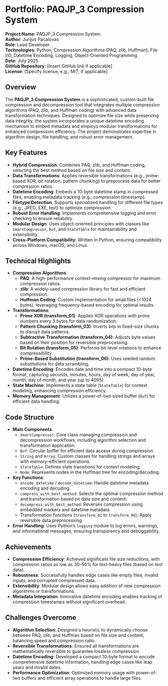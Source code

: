 # Portfolio: PAQJP_3 Compression System

**Project Name**: PAQJP_3 Compression System  
**Author**: Jurijus Pacalovas  
**Role**: Lead Developer  
**Technologies**: Python, Compression Algorithms (PAQ, zlib, Huffman), File I/O, Datetime Encoding, Logging, Object-Oriented Programming  
**Date**: July 2025  
**GitHub Repository**: [Insert GitHub link if applicable]  
**License**: [Specify license, e.g., MIT, if applicable]  

## Overview
The **PAQJP_3 Compression System** is a sophisticated, custom-built file compression and decompression tool that integrates multiple compression algorithms (PAQ, zlib, and Huffman coding) with advanced data transformation techniques. Designed to optimize file size while preserving data integrity, the system incorporates a unique datetime encoding mechanism to embed metadata and employs modular transformations for enhanced compression efficiency. The project demonstrates expertise in algorithm design, file handling, and robust error management.

## Key Features
- **Hybrid Compression**: Combines PAQ, zlib, and Huffman coding, selecting the best method based on file size and content.
- **Data Transformations**: Applies reversible transformations (e.g., prime-based XOR, bit rotation, pattern chunking) to preprocess data for better compression ratios.
- **Datetime Encoding**: Embeds a 10-byte datetime stamp in compressed files, enabling metadata tracking (e.g., compression timestamp).
- **Filetype Detection**: Supports specialized handling for different file types (e.g., JPEG, EXE, text) to optimize compression.
- **Robust Error Handling**: Implements comprehensive logging and error checking to ensure reliability.
- **Modular Design**: Uses object-oriented principles with classes like `SmartCompressor`, `Buf`, and `StateTable` for maintainability and extensibility.
- **Cross-Platform Compatibility**: Written in Python, ensuring compatibility across Windows, macOS, and Linux.

## Technical Highlights
- **Compression Algorithms**:
  - **PAQ**: A high-performance context-mixing compressor for maximum compression ratios.
  - **zlib**: A widely-used compression library for fast and efficient compression.
  - **Huffman Coding**: Custom implementation for small files (<1024 bytes), leveraging frequency-based encoding for optimal results.
- **Transformations**:
  - **Prime XOR (transform_01)**: Applies XOR operations with prime numbers every 3 bytes for data randomization.
  - **Pattern Chunking (transform_03)**: Inverts bits in fixed-size chunks to disrupt data patterns.
  - **Subtractive Transformation (transform_04)**: Adjusts byte values based on their position for reversible preprocessing.
  - **Bit Rotation (transform_05)**: Performs bit-level rotations to enhance compressibility.
  - **Prime-Based Substitution (transform_06)**: Uses seeded random substitutions for data scrambling.
- **Datetime Encoding**: Encodes date and time into a compact 10-byte format, capturing seconds, minutes, hours, day of week, day of year, month, day of month, and year (up to 4095).
- **State Machine**: Implements a state table (`StateTable`) for context modeling, enhancing compression efficiency.
- **Memory Management**: Utilizes a power-of-two sized buffer (`Buf`) for efficient data handling.

## Code Structure
- **Main Components**:
  - `SmartCompressor`: Core class managing compression and decompression workflows, including algorithm selection and transformation application.
  - `Buf`: Circular buffer for efficient data access during compression.
  - `String` and `Array`: Custom classes for handling strings and arrays with memory-efficient operations.
  - `StateTable`: Defines state transitions for context modeling.
  - `Node`: Represents nodes in the Huffman tree for encoding/decoding.
- **Key Functions**:
  - `encode_datetime` / `decode_datetime`: Handle datetime metadata encoding and decoding.
  - `compress_with_best_method`: Selects the optimal compression method and transformation based on data size and content.
  - `decompress_with_best_method`: Reverses compression using embedded markers and datetime metadata.
  - Transformation functions (`transform_01` to `transform_06`): Apply reversible data preprocessing.
- **Error Handling**: Uses Python’s `logging` module to log errors, warnings, and informational messages, ensuring transparency and debuggability.

## Achievements
- **Compression Efficiency**: Achieved significant file size reductions, with compression ratios as low as 30–50% for text-heavy files (based on test data).
- **Robustness**: Successfully handles edge cases like empty files, invalid inputs, and corrupted compressed data.
- **Extensibility**: Modular design allows easy addition of new compression algorithms or transformations.
- **Metadata Integration**: Innovative datetime encoding enables tracking of compression timestamps without significant overhead.

## Challenges Overcome
- **Algorithm Selection**: Designed a heuristic to dynamically choose between PAQ, zlib, and Huffman based on file size and content, balancing speed and compression ratio.
- **Reversible Transformations**: Ensured all transformations are mathematically reversible to guarantee lossless compression.
- **Datetime Encoding**: Developed a compact 10-byte format to encode comprehensive datetime information, handling edge cases like leap years and invalid dates.
- **Performance Optimization**: Optimized memory usage with power-of-two buffers and efficient array operations to handle large files.
